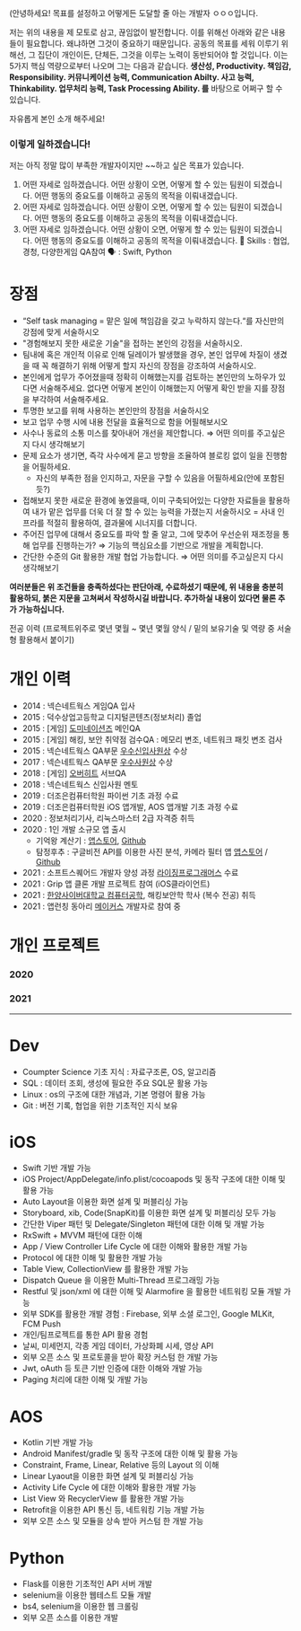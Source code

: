 (안녕하세요! 목표를 설정하고 어떻게든 도달할 줄 아는 개발자 ㅇㅇㅇ입니다.

저는 위의 내용을 제 모토로 삼고, 끊임없이 발전합니다. 이를 위해선 아래와 같은 내용들이 필요합니다. 왜냐하면 그것이 중요하기 때문입니다. 공동의 목표를 세워 이루기 위해선, 그 집단이 개인이든, 단체든, 그것을 이루는 노력이 동반되어야 할 것입니다. 이는 5가지 핵심 역량으로부터 나오며 그는 다음과 같습니다. **생산성, Productivity. 책임감, Responsibility. 커뮤니케이션 능력, Communication Abilty. 사고 능력, Thinkability. 업무처리 능력, Task Processing Ability. 를** 바탕으로 어쩌구 할 수 있습니다.

자유롭게 본인 소개 해주세요!

### 이렇게 일하겠습니다!

저는 아직 정말 많이 부족한 개발자이지만 ~~하고 싶은 목표가 있습니다.

1.  어떤 자세로 임하겠습니다. 어떤 상황이 오면, 어떻게 할 수 있는 팀원이 되겠습니다. 어떤 행동의 중요도를 이해하고 공동의 목적을 이뤄내겠습니다.
2. 어떤 자세로 임하겠습니다. 어떤 상황이 오면, 어떻게 할 수 있는 팀원이 되겠습니다. 어떤 행동의 중요도를 이해하고 공동의 목적을 이뤄내겠습니다.
3. 어떤 자세로 임하겠습니다. 어떤 상황이 오면, 어떻게 할 수 있는 팀원이 되겠습니다. 어떤 행동의 중요도를 이해하고 공동의 목적을 이뤄내겠습니다.
📒 Skills : 협업, 경청, 다양한게임 QA참여
 🗣  : Swift, Python

# 장점

- “Self task managing = 맡은 일에 책임감을 갖고 누락하지 않는다.“를 자신만의 강점에 맞게 서술하시오
- "경험해보지 못한 새로운 기술"을 접하는 본인의 강점을 서술하시오.
- 팀내에 혹은 개인적 이유로 인해 딜레이가 발생했을 경우, 본인 업무에 차질이 생겼을 때 꼭 해결하기 위해 어떻게 할지 자신의 장점을 강조하여 서술하시오.
- 본인에게 업무가 주어졌을때 정확히 이해했는지를 검토하는 본인만의 노하우가 있다면 서술해주세요. 없다면 어떻게 본인이 이해했는지 어떻게 확인 받을 지를 장점을 부각하여 서술해주세요.
- 투명한 보고를 위해 사용하는 본인만의 장점을 서술하시오
- 보고 업무 수행 시에 내용 전달을 효율적으로 함을 어필해보시오
- 사수나 동료의 소통 미스를 찾아내어 개선을 제안합니다. ⇒ 어떤 의미를 주고싶은지 다시 생각해보기
- 문제 요소가 생기면, 즉각 사수에게 묻고 방향을 조율하여 블로킹 없이 일을 진행함을 어필하세요.
    - 자신의 부족한 점을 인지하고, 자문을 구할 수 있음을 어필하세요(안에 포함된 듯?)
- 접해보지 못한 새로운 환경에 놓였을때, 이미 구축되어있는 다양한 자료들을 활용하여 내가 맡은 업무를 더욱 더 잘 할 수 있는 능력을 가졌는지 서술하시오 = 사내 인프라를 적절히 활용하여, 결과물에 시너지를 더합니다.
- 주어진 업무에 대해서 중요도를 파악 할 줄 알고, 그에 맞추어 우선순위 재조정을 통해 업무를 진행하는가? ⇒ 기능의 핵심요소를 기반으로 개발을 계획합니다.
- 간단한 수준의 Git 활용한 개발 협업 가능합니다. ⇒ 어떤 의미를 주고싶은지 다시 생각해보기

**여러분들은 위 조건들을 충족하셨다는 판단아래, 수료하셨기 때문에, 위 내용을 충분히 활용하되, 붉은 지문을 고쳐써서 작성하시길 바랍니다. 추가하실 내용이 있다면 물론 추가 가능하십니다.**

전공 이력 (프로젝트위주로 몇년 몇월 ~ 몇년 몇월 양식 / 밑의 보유기술 및 역량 중 서술형 활용해서 붙이기)

# 개인 이력
- 2014 : 넥슨네트웍스 게임QA 입사
- 2015 : 덕수상업고등학교 디지털콘텐츠(정보처리) 졸업 
- 2015 : [게임] [도미네이션즈](https://namu.wiki/w/%EB%8F%84%EB%AF%B8%EB%84%A4%EC%9D%B4%EC%85%98%EC%A6%88) 메인QA
- 2015 : [게임] 해킹, 보안 취약점 검수QA : 메모리 변조, 네트워크 패킷 변조 검사
- 2015 : 넥슨네트웍스 QA부문 [우수신입사원상](http://www.nexon-networks.com/NetworksPeople/NWInterviewView.aspx?str=1HJiXFZHSDRffwU7zQxDooLm5jZXCqV30ZHDQVhU5pDwV24LBiOrquPwCyabh9fJ69J9zyr0xttytHtd2IIG8AR44xbvv6x23N5oWDMFit8=) 수상
- 2017 : 넥슨네트웍스 QA부문 [우수사원상](http://www.nexon-networks.com/NetworksPeople/NWInterviewView.aspx?str=a1LHyqvTSQFNo/Z47ERY0DoGYIbkXYS58+vjnrLlPmy2P5fSUZ7uRhqDak6VemyUCWUpxhWROnUwn02C2CDCeJiHCcfvNsb7hrJq1TOgV5c=) 수상 
- 2018 : [게임] [오버히트](https://namu.wiki/w/%EC%98%A4%EB%B2%84%ED%9E%88%ED%8A%B8(%EA%B2%8C%EC%9E%84)?from=OVERHIT) 서브QA
- 2018 : 넥슨네트웍스 신입사원 멘토 
- 2019 : 더조은컴퓨터학원 파이썬 기초 과정 수료
- 2019 : 더조은컴퓨터학원 iOS 앱개발, AOS 앱개발 기초 과정 수료
- 2020 : 정보처리기사, 리눅스마스터 2급 자격증 취득
- 2020 : 1인 개발 소규모 앱 출시 
  - 기억왕 계산기 : [앱스토어](https://apps.apple.com/us/app/timelinecalculator/id1522422450), [Github]()
  - 탐정후추 : 구글비전 API를 이용한 사진 분석, 카메라 필터 앱  [앱스토어](https://apps.apple.com/us/app/%ED%83%90%EC%A0%95%ED%9B%84%EC%B6%94/id1540598497) / [Github]()
- 2021 : 소프트스퀘어드 개발자 양성 과정 [라이징프로그래머스](https://apply.softsquared.com/class.html) 수료 
- 2021 : Grip 앱 클론 개발 프로젝트 참여 (iOS클라이언트)
- 2021 : [한양사이버대학교 컴퓨터공학](https://www.hycu.ac.kr/user/maSnEx/goMain/30003/loadMap.do), 해킹보안학 학사 (복수 전공) 취득
- 2021 : 앱런칭 동아리 [메이커스](https://www.makeus.in/) 개발자로 참여 중 

# 개인 프로젝트 
### 2020

### 2021 

*** 

# Dev 
- Coumpter Science 기초 지식 : 자료구조론, OS, 알고리즘
- SQL : 데이터 조회, 생성에 필요한 주요 SQL문 활용 가능
- Linux : os의 구조에 대한 개념과, 기본 명령어 활용 가능 
- Git : 버전 기록, 협업을 위한 기초적인 지식 보유 

# iOS
- Swift 기반 개발 가능
- iOS Project/AppDelegate/info.plist/cocoapods 및 동작 구조에 대한 이해 및 활용 가능
- Auto Layout을 이용한 화면 설계 및 퍼블리싱 가능
- Storyboard, xib, Code(SnapKit)를 이용한 화면 설계 및 퍼블리싱 모두 가능
- 간단한 Viper 패턴 및 Delegate/Singleton 패턴에 대한 이해 및 개발 가능
- RxSwift + MVVM 패턴에 대한 이해
- App / View Controller Life Cycle 에 대한 이해와 활용한 개발 가능
- Protocol 에 대한 이해 및 활용한 개발 가능
- Table View, CollectionView 를 활용한 개발 가능
- Dispatch Queue 을 이용한 Multi-Thread 프로그래밍 가능
- Restful 및 json/xml 에 대한 이해 및 Alarmofire 을 활용한 네트워킹 모듈 개발 가능
- 외부 SDK를 활용한 개발 경험 : Firebase, 외부 소셜 로그인, Google MLKit, FCM Push
- 개인/팀프로젝트를 통한 API 활용 경험 
 - 날씨, 미세먼지, 각종 게임 데이터, 가상화폐 시세, 영상 API 
- 외부 오픈 소스 및 프로토콜을 받아 확장 커스텀 한 개발 가능
- Jwt, oAuth 등 토큰 기반 인증에 대한 이해와 개발 가능
- Paging 처리에 대한 이해 및 개발 가능

# AOS
- Kotlin 기반 개발 가능
- Android Manifest/gradle 및 동작 구조에 대한 이해 및 활용 가능
- Constraint, Frame, Linear, Relative 등의 Layout 의 이해
- Linear Lyaout을 이용한 화면 설계 및 퍼블리싱 가능
- Activity Life Cycle 에 대한 이해와 활용한 개발 가능
- List View 와 RecyclerView 를 활용한 개발 가능
- Retrofit을 이용한 API 통신 등, 네트워킹 기능 개발 가능
- 외부 오픈 소스 및 모듈을 상속 받아 커스텀 한 개발 가능

# Python
- Flask를 이용한 기초적인 API 서버 개발 
- selenium을 이용한 웹테스트 모듈 개발
- bs4, selenium을 이용한 웹 크롤링
- 외부 오픈 소스를 이용한 개발
